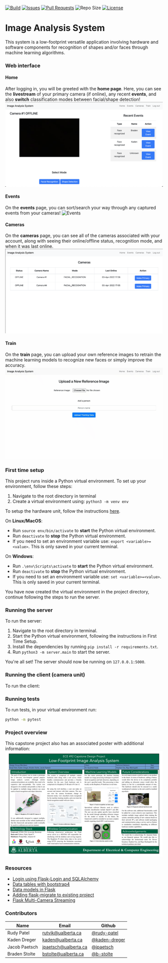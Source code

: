 [![Build](https://img.shields.io/github/workflow/status/rudy-patel/imageAnalysisSystem/Python%20application/main)](https://github.com/rudy-patel/imageAnalysisSystem/actions/workflows/python-app.yml)
[![Issues](https://img.shields.io/github/issues/rudy-patel/imageAnalysisSystem)](https://github.com/rudy-patel/imageAnalysisSystem/issues)
[![Pull Requests](https://img.shields.io/github/issues-pr/rudy-patel/imageAnalysisSystem)](https://github.com/rudy-patel/imageAnalysisSystem/pulls)
![Repo Size](https://img.shields.io/github/repo-size/rudy-patel/imageAnalysisSystem)
[![License](https://img.shields.io/github/license/rudy-patel/imageAnalysisSystem)](https://www.apache.org/licenses/LICENSE-2.0.txt)

# Image Analysis System
This system is a low-footprint versatile application involving hardware and software components for recognition of shapes and/or faces through machine learning algorithms. 

### Web interface
#### Home
After logging in, you will be greeted with the **home page**. Here, you can see the **livestream** of your primary camera (if online), any recent **events**, and also **switch** classification modes between facial/shape detection!
![Home screen](assets/home_page.png)
#### Events
On the **events** page, you can sort/search your way through any captured events from your cameras!
![Events](assets/events_page.gif)
#### Cameras
On the **cameras** page, you can see all of the cameras associated with your account, along with seeing their online/offline status, recognition mode, and when it was last online.
![Cameras](assets/cameras_page.png)
#### Train
On the **train** page, you can upload your own reference images to retrain the machine learning models to recognize new faces or simply improve the accuracy.
![Train](assets/train_page.gif)

### First time setup
This project runs inside a Python virtual environment. To set up your environment, follow these steps:
1. Navigate to the root directory in terminal
2. Create a virtual environment using: `python3 -m venv env`

To setup the hardware unit, follow the instructions [here](https://github.com/rudy-patel/imageAnalysisSystem/wiki/Hardware-Configuration).

On **Linux/MacOS**:
- Run `source env/bin/activate` to **start** the Python virtual environment.
- Run `deactivate` to **stop** the Python virtual environment.
- If you need to set an environment variable use: `export <variable>=<value>`. This is only saved in your current terminal.

On **Windows**:
- Run `.\env\Scripts\activate` to **start** the Python virtual environment.
- Run `deactivate` to **stop** the Python virtual environment.
- If you need to set an environment variable use: `set <variable>=<value>`. This is only saved in your current terminal.

You have now created the virtual environment in the project directory, continue following the steps to run the server.

### Running the server
To run the server:

1. Navigate to the root directory in terminal.
2. Start the Python virtual environment, following the instructions in First Time Setup.
3. Install the dependencies by running `pip install -r requirements.txt`.
4. Run `python3 -m server.main` to start the server.

You're all set! The server should now be running on `127.0.0.1:5000`.

### Running the client (camera unit)
To run the client:

### Running tests
To run tests, in your virtual environment run:
```bash
python -m pytest
```

### Project overview
This capstone project also has an associated poster with additional information:
![overview](assets/LFIAS_2022_04_04_FP_poster.png)

### Resources
* [Login using Flask-Login and SQLAlchemy](https://www.youtube.com/watch?v=8aTnmsDMldY)
* [Data tables with bootstrap4](https://www.youtube.com/watch?v=yGBk9Nalyq8)
* [Data models in Flask](https://flask-sqlalchemy.palletsprojects.com/en/2.x/models/)
* [Adding flask-migrate to existing project](https://blog.miguelgrinberg.com/post/how-to-add-flask-migrate-to-an-existing-project)
* [Flask Multi-Camera Streaming](https://gitee.com/huzhuhua/Flask-Multi-Camera-Streaming-With-YOLOv4-and-Deep-SORT/tree/master)
### Contributors
| Name | Email  | Github |
|---|---|---|
|  Rudy Patel | rutvik@ualberta.ca | [@rudy-patel](https://github.com/rudy-patel)|
|  Kaden Dreger | kaden@ualberta.ca | [@kaden-dreger](https://github.com/kaden-dreger) |
|  Jacob Paetsch | jpaetsch@ualberta.ca | [@jpaetsch](https://github.com/jpaetsch)|
|  Braden Stolte | bstolte@ualberta.ca | [@b-stolte](https://github.com/b-stolte)|
